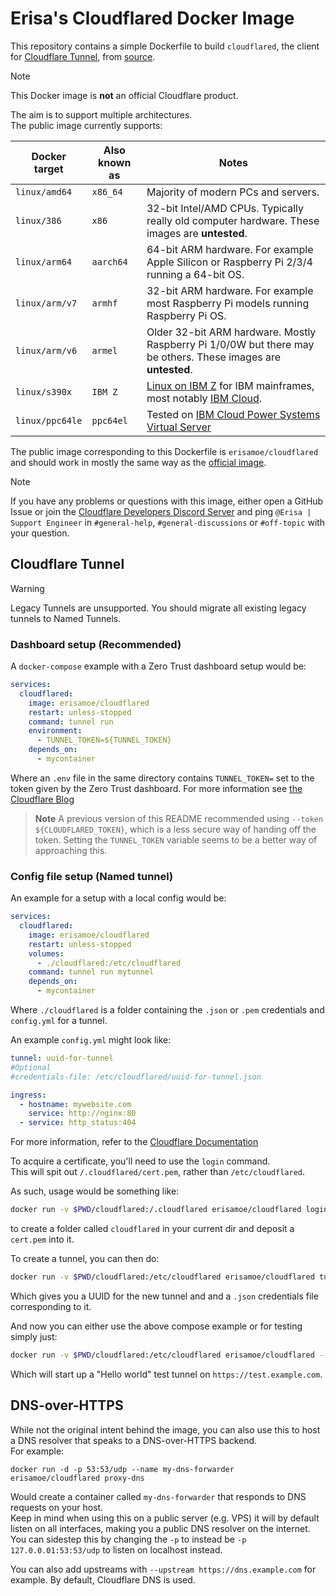 # Erisa's Cloudflared Docker Image

This repository contains a simple Dockerfile to build `cloudflared`, the client for [Cloudflare Tunnel](https://developers.cloudflare.com/cloudflare-one/connections/connect-apps), from [source](https://github.com/cloudflare/cloudflared).

> [!NOTE]
> This Docker image is **not** an official Cloudflare product.

The aim is to support multiple architectures.  
The public image currently supports:

| Docker target  | Also known as | Notes                                                                                                         |
|----------------|---------------|---------------------------------------------------------------------------------------------------------------|
| `linux/amd64`  | `x86_64`      | Majority of modern PCs and servers.                                                                           |
| `linux/386`    | `x86`         | 32-bit Intel/AMD CPUs. Typically really old computer hardware. These images are **untested**.                 |
| `linux/arm64`  | `aarch64`     | 64-bit ARM hardware. For example Apple Silicon or Raspberry Pi 2/3/4 running a 64-bit OS.                     |
| `linux/arm/v7` | `armhf`       | 32-bit ARM hardware. For example most Raspberry Pi models running Raspberry Pi OS.                            |
| `linux/arm/v6` | `armel`       | Older 32-bit ARM hardware. Mostly Raspberry Pi 1/0/0W but there may be others. These images are **untested**. |
| `linux/s390x`  | `IBM Z`       | [Linux on IBM Z](https://en.wikipedia.org/wiki/Linux_on_IBM_Z) for IBM mainframes, most notably [IBM Cloud](https://www.ibm.com/uk-en/cloud). |
| `linux/ppc64le` | `ppc64el`     | Tested on [IBM Cloud Power Systems Virtual Server](https://www.ibm.com/uk-en/products/power-virtual-server)

The public image corresponding to this Dockerfile is `erisamoe/cloudflared` and should work in mostly the same way as the [official image](https://hub.docker.com/r/cloudflare/cloudflared).

> [!NOTE]
> If you have any problems or questions with this image, either open a GitHub Issue or join the [Cloudflare Developers Discord Server](https://discord.gg/cloudflaredev) and ping `@Erisa | Support Engineer` in `#general-help`, `#general-discussions` or `#off-topic` with your question.

## Cloudflare Tunnel

> [!WARNING]
> Legacy Tunnels are unsupported. You should migrate all existing legacy tunnels to Named Tunnels.

### Dashboard setup (Recommended)
A  `docker-compose` example with a Zero Trust dashboard setup would be:

``` yml
services:
  cloudflared:
    image: erisamoe/cloudflared
    restart: unless-stopped
    command: tunnel run
    environment:
      - TUNNEL_TOKEN=${TUNNEL_TOKEN}
    depends_on:
      - mycontainer
```

Where an `.env` file in the same directory contains `TUNNEL_TOKEN=` set to the token given by the Zero Trust dashboard.
For more information see [the Cloudflare Blog](https://blog.cloudflare.com/ridiculously-easy-to-use-tunnels/)

> **Note** A previous version of this README recommended using `--token ${CLOUDFLARED_TOKEN}`, which is a less secure way of handing off the token. Setting the `TUNNEL_TOKEN` variable seems to be a better way of approaching this. 

### Config file setup (Named tunnel)
An example for a setup with a local config would be:
```yml
services:
  cloudflared:
    image: erisamoe/cloudflared
    restart: unless-stopped
    volumes:
      - ./cloudflared:/etc/cloudflared
    command: tunnel run mytunnel
    depends_on:
      - mycontainer
```

Where `./cloudflared` is a folder containing the `.json` or `.pem` credentials and `config.yml` for a tunnel.

An example `config.yml` might look like:
```yml
tunnel: uuid-for-tunnel
#Optional
#credentials-file: /etc/cloudflared/uuid-for-tunnel.json

ingress:
  - hostname: mywebsite.com
    service: http://nginx:80
  - service: http_status:404
```
For more information, refer to the [Cloudflare Documentation](https://developers.cloudflare.com/cloudflare-one/connections/connect-apps/install-and-setup/tunnel-guide/#4-create-a-configuration-file)

To acquire a certificate, you'll need to use the `login` command.  
This will spit out `/.cloudflared/cert.pem`, rather than `/etc/cloudflared`.

As such, usage would be something like:  
```bash
docker run -v $PWD/cloudflared:/.cloudflared erisamoe/cloudflared login
```
to create a folder called `cloudflared` in your current dir and deposit a `cert.pem` into it.  

To create a tunnel, you can then do:
```bash
docker run -v $PWD/cloudflared:/etc/cloudflared erisamoe/cloudflared tunnel create mytunnel
```

Which gives you a UUID for the new tunnel and and a `.json` credentials file corresponding to it.

And now you can either use the above compose example or for testing simply just:  
```bash
docker run -v $PWD/cloudflared:/etc/cloudflared erisamoe/cloudflared --hostname test.example.com --name mytunnel --hello-world
```
Which will start up a "Hello world" test tunnel on `https://test.example.com`.

## DNS-over-HTTPS
While not the original intent behind the image, you can also use this to host a DNS resolver that speaks to a DNS-over-HTTPS backend.  
For example:
```
docker run -d -p 53:53/udp --name my-dns-forwarder erisamoe/cloudflared proxy-dns
```
Would create a container called `my-dns-forwarder` that responds to DNS requests on your host.  
Keep in mind when using this on a public server (e.g. VPS) it will by default listen on all interfaces, making you a public DNS resolver on the internet.  
You can sidestep this by changing the `-p` to instead be `-p 127.0.0.01:53:53/udp` to listen on localhost instead.

You can also add upstreams with `--upstream https://dns.example.com` for example. By default, Cloudflare DNS is used.
